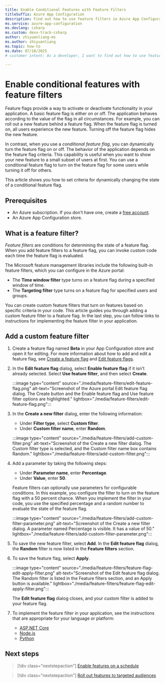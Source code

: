 ```yaml
---
title: Enable Conditional Features with Feature Filters
titleSuffix: Azure App Configuration
description: Find out how to use feature filters in Azure App Configuration to turn on conditional feature flags for your application.
ms.service: azure-app-configuration
ms.devlang: csharp
ms.custom: devx-track-csharp
author: zhiyuanliang-ms
ms.author: zhiyuanliang
ms.topic: how-to
ms.date: 07/18/2025
# customer intent: As a developer, I want to find out how to use feature filters in Azure App Configuration conditional feature flags so that I can specify conditions for turning features on and off in my application.

---
```


# Enable conditional features with feature filters

Feature flags provide a way to activate or deactivate functionality in your application. A basic feature flag is either on or off. The application behaves according to the value of the flag in all circumstances. For example, you can roll out a new feature behind a feature flag. When the feature flag is turned on, all users experience the new feature. Turning off the feature flag hides the new feature.

In contrast, when you use a _conditional feature flag_, you can dynamically turn the feature flag on or off. The behavior of the application depends on the feature flag criteria. This capability is useful when you want to show your new feature to a small subset of users at first. You can use a conditional feature flag to turn on the feature flag for some users while turning it off for others. 

This article shows you how to set criteria for dynamically changing the state of a conditional feature flag.

## Prerequisites

- An Azure subscription. If you don't have one, create a [free account](https://azure.microsoft.com/free/?WT.mc_id=A261C142F).
- An Azure App Configuration store.

## What is a feature filter?

_Feature filters_ are conditions for determining the state of a feature flag. When you add feature filters to a feature flag, you can invoke custom code each time the feature flag is evaluated.

The Microsoft feature management libraries include the following built-in feature filters, which you can configure in the Azure portal:

- The **Time window filter** type turns on a feature flag during a specified window of time.
- The **Targeting filter** type turns on a feature flag for specified users and groups.

You can create custom feature filters that turn on features based on specific criteria in your code. This article guides you through adding a custom feature filter to a feature flag. In the last step, you can follow links to instructions for implementing the feature filter in your application.

## Add a custom feature filter

1. Create a feature flag named **Beta** in your App Configuration store and open it for editing. For more information about how to add and edit a feature flag, see [Create a feature flag](./manage-feature-flags.md#create-a-feature-flag) and [Edit feature flags](./manage-feature-flags.md#edit-feature-flags).

1. In the **Edit feature flag** dialog, select **Enable feature flag** if it isn't already selected. Select **Use feature filter**, and then select **Create**.

   :::image type="content" source="./media/feature-filters/edit-feature-flag.png" alt-text="Screenshot of the Azure portal Edit feature flag dialog. The Create button and the Enable feature flag and Use feature filter options are highlighted." lightbox="./media/feature-filters/edit-feature-flag.png":::

1. In the **Create a new filter** dialog, enter the following information:
   - Under **Filter type**, select **Custom filter**.
   - Under **Custom filter name**, enter **Random**.

   :::image type="content" source="./media/feature-filters/add-custom-filter.png" alt-text="Screenshot of the Create a new filter dialog. The Custom filter type is selected, and the Custom filter name box contains Random." lightbox="./media/feature-filters/add-custom-filter.png":::

1. Add a parameter by taking the following steps:
   - Under **Parameter name**, enter **Percentage**.
   - Under **Value**, enter **50**.

   Feature filters can optionally use parameters for configurable conditions. In this example, you configure the filter to turn on the feature flag with a 50 percent chance. When you implement the filter in your code, you use the specified percentage and a random number to evaluate the state of the feature flag.

   :::image type="content" source="./media/feature-filters/add-custom-filter-parameter.png" alt-text="Screenshot of the Create a new filter dialog. A parameter named Percentage is visible. It has a value of 50." lightbox="./media/feature-filters/add-custom-filter-parameter.png":::

1. To save the new feature filter, select **Add**. In the **Edit feature flag** dialog, the **Random** filter is now listed in the **Feature filters** section. 

1. To save the feature flag, select **Apply**.

   :::image type="content" source="./media/feature-filters/feature-flag-edit-apply-filter.png" alt-text="Screenshot of the Edit feature flag dialog. The Random filter is listed in the Feature filters section, and an Apply button is available." lightbox="./media/feature-filters/feature-flag-edit-apply-filter.png":::

   The **Edit feature flag** dialog closes, and your custom filter is added to your feature flag.

1. To implement the feature filter in your application, see the instructions that are appropriate for your language or platform:

   - [ASP.NET Core](./howto-feature-filters-aspnet-core.md)
   - [Node.js](./howto-feature-filters-javascript.md)
   - [Python](./howto-feature-filters-python.md)

## Next steps

> [!div class="nextstepaction"]
> [Enable features on a schedule](./howto-timewindow-filter.md)

> [!div class="nextstepaction"]
> [Roll out features to targeted audiences](./howto-targetingfilter.md)